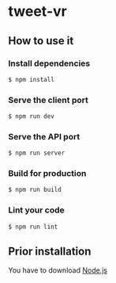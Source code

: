 # tweet-vr

## How to use it

### Install dependencies

```bash
$ npm install
```

### Serve the client port

```bash
$ npm run dev
```


### Serve the API port

```bash
$ npm run server
```

### Build for production

```bash
$ npm run build
```

### Lint your code

```bash
$ npm run lint
```

## Prior installation

You have to download [Node.js](https://nodejs.org/en/download/)